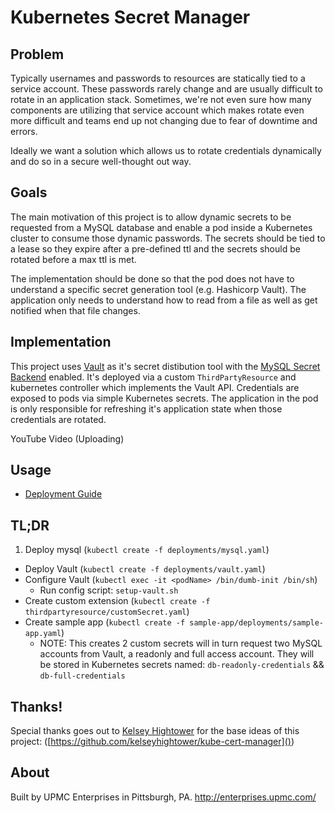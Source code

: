 # Kubernetes Secret Manager

## Problem

Typically usernames and passwords to resources are statically tied to a service account. These passwords rarely change and are usually difficult to rotate in an application stack. Sometimes, we're not even sure how many components are utilizing that service account which makes rotate even more difficult and teams end up not changing due to fear of downtime and errors.

Ideally we want a solution which allows us to rotate credentials dynamically and do so in a secure well-thought out way.

## Goals

The main motivation of this project is to allow dynamic secrets to be requested from a MySQL database and enable a pod inside a Kubernetes cluster to consume those dynamic passwords. The secrets should be tied to a lease so they expire after a pre-defined ttl and the secrets should be rotated before a max ttl is met.

The implementation should be done so that the pod does not have to understand a specific secret generation tool (e.g. Hashicorp Vault). The application only needs to understand how to read from a file as well as get notified when that file changes.

## Implementation

This project uses [Vault](https://www.vaultproject.io/) as it's secret distibution tool with the [MySQL Secret Backend](https://www.vaultproject.io/docs/secrets/mysql/index.html) enabled. It's deployed via a custom `ThirdPartyResource` and kubernetes controller which implements the Vault API. Credentials are exposed to pods via simple Kubernetes secrets. The application in the pod is only responsible for refreshing it's application state when those credentials are rotated.

YouTube Video (Uploading)

## Usage

- [Deployment Guide](docs/deployment-guide.md)

## TL;DR

1. Deploy mysql (`kubectl create -f deployments/mysql.yaml`) 
- Deploy Vault (`kubectl create -f deployments/vault.yaml`)
- Configure Vault (`kubectl exec -it <podName> /bin/dumb-init /bin/sh`)
  - Run config script:  `setup-vault.sh`
- Create custom extension (`kubectl create -f thirdpartyresource/customSecret.yaml`)
- Create sample app (`kubectl create -f sample-app/deployments/sample-app.yaml`)
  - NOTE: This creates 2 custom secrets will in turn request two MySQL accounts from Vault, a readonly and full access account. They will be stored in Kubernetes secrets named: `db-readonly-credentials` && `db-full-credentials`



## Thanks!

Special thanks goes out to [Kelsey Hightower](https://twitter.com/kelseyhightower) for the base ideas of this project: ([https://github.com/kelseyhightower/kube-cert-manager]())

## About

Built by UPMC Enterprises in Pittsburgh, PA. http://enterprises.upmc.com/
